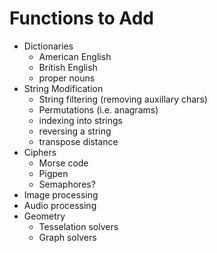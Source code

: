 # Functions to Add
* Dictionaries
    * American English
    * British English
    * proper nouns
* String Modification
    * String filtering (removing auxillary chars)
    * Permutations (i.e. anagrams)
    * indexing into strings
    * reversing a string
    * transpose distance
* Ciphers
    * Morse code
    * Pigpen
    * Semaphores?
* Image processing
* Audio processing
* Geometry
    * Tesselation solvers
    * Graph solvers
